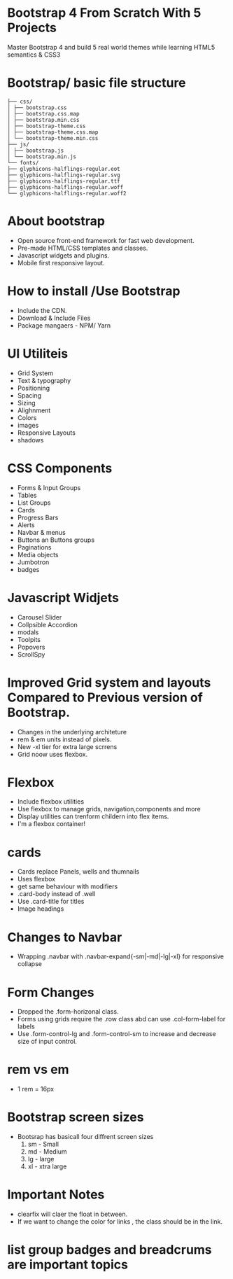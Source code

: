# Bootstrap 4 From Scratch With 5 Projects

Master Bootstrap 4 and build 5 real world themes while learning HTML5 semantics & CSS3

# Bootstrap/ basic file structure

```
├── css/
│ ├── bootstrap.css
│ ├── bootstrap.css.map
│ ├── bootstrap.min.css
│ ├── bootstrap-theme.css
│ ├── bootstrap-theme.css.map
│ └── bootstrap-theme.min.css
├── js/
│ ├── bootstrap.js
│ └── bootstrap.min.js
└── fonts/
├── glyphicons-halflings-regular.eot
├── glyphicons-halflings-regular.svg
├── glyphicons-halflings-regular.ttf
├── glyphicons-halflings-regular.woff
└── glyphicons-halflings-regular.woff2
```

# About bootstrap

- Open source front-end framework for fast web development.
- Pre-made HTML/CSS templates and classes.
- Javascript widgets and plugins.
- Mobile first responsive layout.

# How to install /Use Bootstrap

- Include the CDN.
- Download & Include Files
- Package mangaers - NPM/ Yarn

# UI Utiliteis

- Grid System
- Text & typography
- Positioning
- Spacing
- Sizing
- Alighnment
- Colors
- images
- Responsive Layouts
- shadows

# CSS Components

- Forms & Input Groups
- Tables
- List Groups
- Cards
- Progress Bars
- Alerts
- Navbar & menus
- Buttons an Buttons groups
- Paginations
- Media objects
- Jumbotron
- badges

# Javascript Widjets

- Carousel Slider
- Collpsible Accordion
- modals
- Toolpits
- Popovers
- ScrollSpy

# Improved Grid system and layouts Compared to Previous version of Bootstrap.

- Changes in the underlying architeture
- rem & em units instead of pixels.
- New -xl tier for extra large scrrens
- Grid noow uses flexbox.

# Flexbox

- Include flexbox utilities
- Use flexbox to manage grids, navigation,components and more
- Display utilities can trenform childern into flex items.
- <div class="d-flex p-2">I'm a flexbox container!</div>

# cards

- Cards replace Panels, wells and thumnails
- Uses flexbox
- get same behaviour with modifiers
- .card-body instead of .well
- Use .card-title for titles
- Image headings

# Changes to Navbar

- Wrapping .navbar with .navbar-expand{-sm|-md|-lg|-xl} for responsive collapse

# Form Changes

- Dropped the .form-horizonal class.
- Forms using grids require the .row class abd can use .col-form-label for labels
- Use .form-control-lg and .form-control-sm to increase and decrease size of input control.

# rem vs em

- 1 rem = 16px

# Bootstrap screen sizes

- Bootsrap has basicall four diffrent screen sizes
  1.  sm - Small
  2.  md - Medium
  3.  lg - large
  4.  xl - xtra large

# Important Notes

- clearfix will claer the float in between.
- If we want to change the color for links , the class should be in the link.

# list group badges and breadcrums are important topics

